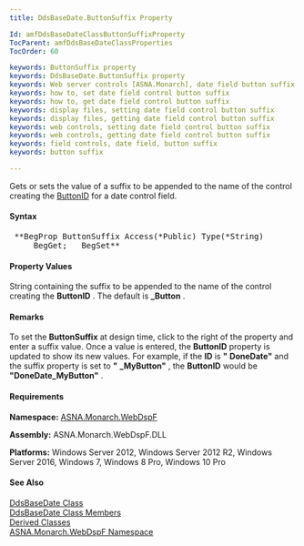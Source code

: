 ```yaml
---
title: DdsBaseDate.ButtonSuffix Property

Id: amfDdsBaseDateClassButtonSuffixProperty
TocParent: amfDdsBaseDateClassProperties
TocOrder: 60

keywords: ButtonSuffix property
keywords: DdsBaseDate.ButtonSuffix property
keywords: Web server controls [ASNA.Monarch], date field button suffix
keywords: how to, set date field control button suffix
keywords: how to, get date field control button suffix
keywords: display files, setting date field control button suffix
keywords: display files, getting date field control button suffix
keywords: web controls, setting date field control button suffix
keywords: web controls, getting date field control button suffix
keywords: field controls, date field, button suffix
keywords: button suffix

---
```


Gets or sets the value of a suffix to be appended to the name of the control creating the [ ButtonID](amfDdsBaseDateClassButtonIDProperty.html) for a date control field.

#### Syntax
<pre class="syntax"> **BegProp ButtonSuffix Access(*Public) Type(*String)
     BegGet;   BegSet** </pre>

#### Property Values
String containing the suffix to be appended to the name of the control creating the **ButtonID** . The default is **_Button** .

#### Remarks
To set the **ButtonSuffix** at design time, click to the right of the property and enter a suffix value. Once a value is entered, the **ButtonID** property is updated to show its new values. For example, if the **ID** is **"** **DoneDate"** and the suffix property is set to **"** **_MyButton"** , the **ButtonID** would be **"DoneDate_MyButton"** .

#### Requirements
**Namespace:** [ASNA.Monarch.WebDspF](amfWebDspFNamespace.html)

**Assembly:** ASNA.Monarch.WebDspF.DLL

**Platforms:** Windows Server 2012, Windows Server 2012 R2, Windows Server 2016, Windows 7, Windows 8 Pro, Windows 10 Pro

#### See Also
[DdsBaseDate Class](amfDdsBaseDateClass.html) <br /> [ DdsBaseDate Class Members](amfDdsBaseDateClassMembers.html) <br /> [ Derived Classes](amfDdsBaseDateDerivedClasses.html) <br />[ ASNA.Monarch.WebDspF Namespace](amfWebDspFNamespace.html)
